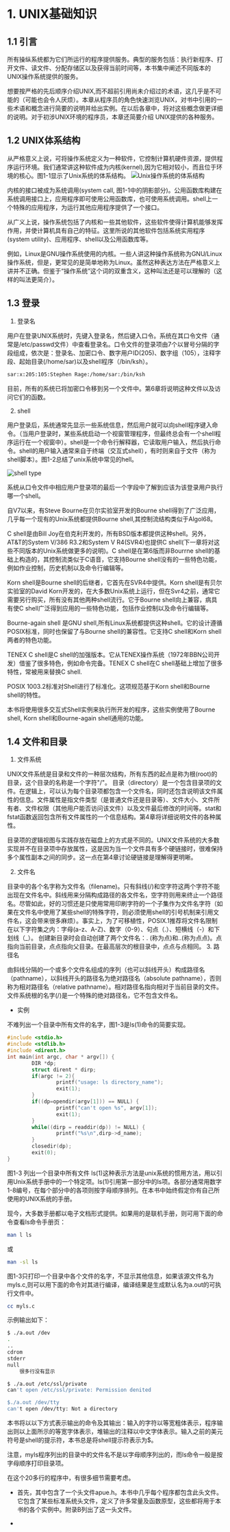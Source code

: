 # 1. UNIX基础知识
## 1.1 引言
所有操纵系统都为它们所运行的程序提供服务。典型的服务包括：执行新程序、打开文件、读文件、分配存储区以及获得当前时间等，本书集中阐述不同版本的UNIX操作系统提供的服务。

想要按严格的先后顺序介绍UNIX,而不超前引用尚未介绍过的术语，这几乎是不可能的（可能也会令人厌烦）。本章从程序员的角色快速浏览UNIX，对书中引用的一些术语和概念进行简要的说明并给出实例。在以后各章中，将对这些概念做更详细的说明。对于初涉UNIX环境的程序员，本章还简要介绍 UNIX提供的各种服务。

## 1.2 UNIX体系结构
从严格意义上说，可将操作系统定义为一种软件，它控制计算机硬件资源，提供程序运行环境。我们通常讲这种软件成为内核(kernel),因为它相对较小，而且位于环境的核心。图1-1显示了Unix系统的体系结构。
![Unix操作系统的体系结构](./images/1-1unix-archtecture.png)

内核的接口被成为系统调用(system call, 图1-1中的阴影部分)。公用函数库构建在系统调用接口上，应用程序即可使用公用函数库，也可使用系统调用。shell上一个特殊的应用程序，为运行其他应用程序提供了一个接口。

从广义上说，操作系统包括了内核和一些其他软件，这些软件使得计算机能够发挥作用，并使计算机具有自己的特征。这里所说的其他软件包括系统实用程序(system utility)、应用程序、shell以及公用函数库等。

例如，Linux是GNU操作系统使用的内核。一些人讲这种操作系统称为GNU/Linux操作系统，但是，更常见的是简单地称为Linux。虽然这种表达方法在严格意义上讲并不正确。但鉴于“操作系统”这个词的双重含义，这种叫法还是可以理解的（这样的叫法更简介）。

## 1.3 登录
1. 登录名

用户在登录UNIX系统时，先键入登录名，然后键入口令。系统在其口令文件（通常是/etc/passwd文件）中查看登录名。口令文件的登录项由7个以冒号分隔的字段组成，依次是：登录名、加密口令、数字用户ID(205)、数字组（105），注释字段、起始目录(/home/sar)以及shell程序（/bin/ksh）。

```bash
sar:x:205:105:Stephen Rage:/home/sar:/bin/ksh
```
目前，所有的系统已将加密口令移到另一个文件中。第6章将说明这种文件以及访问它们的函数。

2. shell

用户登录后，系统通常先显示一些系统信息，然后用户就可以向shell程序键入命令。（当用户登录时，某些系统启动一个视窗管理程序，但最终总会有一个shell程序运行在一个视窗中）。shell是一个命令行解释器，它读取用户输入，然后执行命令。shell的用户输入通常来自于终端（交互式shell），有时则来自于文件（称为shell脚本）。图1-2总结了unix系统中常见的hell。

![shell type](./images/1-2shelltype.png)

系统从口令文件中相应用户登录项的最后一个字段中了解到应该为该登录用户执行哪一个shell。

自V7以来，有Steve Bourne在贝尔实验室开发的Bourne shell得到了广泛应用，几乎每一个现有的Unix系统都提供Bourne shell,其控制流结构类似于Algol68。

C shell是由Bill Joy在伯克利开发的，所有BSD版本都提供这种shell。另外，AT&T的System V/386 R3.2和System V R4(SVR4)也提供C shell(下一章将对这些不同版本的Unix系统做更多的说明)。C shell是在第6版而非Bourrne shell的基础上构造的，其控制流类似于C语音，它支持Bourne shell没有的一些特色功能，例如作业控制，历史机制以及命令行编辑等。

Korn shell是Bourne shell的后继者，它首先在SVR4中提供。Korn shell是有贝尔实验室的David Korn开发的，在大多数Unix系统上运行，但在Svr4之前，通常它需要另行购买，所有没有其他两种shell流行。它于Bourne shell向上兼容，病具有使C shell广泛得到应用的一些特色功能，包括作业控制以及命令行编辑等。

Bourne-again shell 是GNU shell,所有Linux系统都提供这种shell。它的设计遵循POSIX标准，同时也保留了与Bourne shell的兼容性。它支持C shell和Korn shell两者的特色功能。

TENEX C shell是C shell的加强版本。它从TENEX操作系统（1972年BBN公司开发）借鉴了很多特色，例如命令完备。TENEX C shell在C shell基础上增加了很多特性，常被用来替换C shell.

POSIX 1003.2标准对Shell进行了标准化。这项规范基于Korn shell和Bourne shell的特性。

本书将使用很多交互式Shell实例来执行所开发的程序，这些实例使用了Bourne shell, Korn shell和Bourne-again shell通用的功能。

## 1.4 文件和目录

1. 文件系统

UNIX文件系统是目录和文件的一种层次结构，所有东西的起点是称为根(root)的目录，这个目录的名称是一个字符"/"。
目录（directory）是一个包含目录项的文件。在逻辑上，可以认为每个目录项都包含一个文件名，同时还包含说明该文件属性的信息。文件属性是指文件类型（是普通文件还是目录等）、文件大小、文件所有者、文件权限（其他用户能否访问该文件）以及文件最后修改的时间等。stat和fstat函数返回包含所有文件属性的一个信息结构。第4章将详细说明文件的各种属性。

目录项的逻辑视图与实践存放在磁盘上的方式是不同的。UNIX文件系统的大多数实现并不在目录项中存放属性，这是因为当一个文件具有多个硬链接时，很难保持多个属性副本之间的同步。这一点在第4章讨论硬链接是理解得更明晰。

2. 文件名

目录中的各个名字称为文件名（filename)。只有斜线(/)和空字符这两个字符不能出现在文件名中。斜线用来分隔构成路径的各文件名，空字符则用来终止一个路径名。尽管如此，好的习惯还是只使用常用印刷字符的一个子集作为文件名字符（如果在文件名中使用了某些shell的特殊字符，则必须使用shell的引号机制来引用文件名，这会带来很多麻烦）。事实上，为了可移植性，POSIX.1推荐将文件名限制在以下字符集之内：字母(a-z、A-Z)、数字（0-9）、句点（.）、短横线（-）和下划线（_）。
创建新目录时会自动创建了两个文件名：. (称为点)和..(称为点点)。点指向当前目录，点点指向父目录。在最高层次的根目录中，点点与点相同。
3. 路径名

由斜线分隔的一个或多个文件名组成的序列（也可以斜线开头）构成路径名（pathname），以斜线开头的路径名为绝对路径名（absolute pathname），否则称为相对路径名（relative pathname）。相对路径名指向相对于当前目录的文件。文件系统根的名字(/)是一个特殊的绝对路径名，它不包含文件名。

+ 实例

不难列出一个目录中所有文件的名字，图1-3是ls(1)命令的简要实现。

```c
#include <stdio.h>
#include <stdlib.h>
#include <dirent.h>
int main(int argc, char * argv[]) {
        DIR *dp;
        struct dirent * dirp;
        if(argc != 2){
                printf("usage: ls directory_name");
                exit(1);
        }
        if((dp=opendir(argv[1])) == NULL) {
                printf("can't open %s", argv[1]);
                exit(1);
        }
        while((dirp = readdir(dp)) != NULL) {
                printf("%s\n",dirp->d_name);
        }
        closedir(dp);
        exit(0);
}

```
图1-3 列出一个目录中所有文件
ls(1)这种表示方法是unix系统的惯用方法，用以引用Unix系统手册中的一个特定项。ls(1)引用第一部分中的ls项。各部分通常用数字1-8编号，在每个部分中的各项则按字母顺序排列。在本书中始终假定你有自己所使用的UNIX系统的手册。

现今，大多数手册都以电子文档形式提供。如果用的是联机手册，则可用下面的命令查看ls命令手册页：
```bash
man l ls 
```
或
```bash
man -sl ls
```
图1-3只打印一个目录中各个文件的名字，不显示其他信息，如果该源文件名为myls.c,则可以用下面的命令对其进行编译，编译结果是生成默认名为a.out的可执行文件中。
```bash
cc myls.c
```
示例输出如下：
```bash
$ ./a.out /dev
.
..
cdrom
stderr
null                   
    很多行没有显示

$ ./a.out /etc/ssl/private
can't open /etc/ssl/private: Permission denited

$./a.out /dev/tty
can't open /dev/tty: Not a directory
```
本书将以以下方式表示输出的命令及其输出：输入的字符以等宽粗体表示，程序输出则以上面所示的等宽字体表示，堆输出的注释以中文字体表示。输入之前的美元符号是shell的提示符，本书总是将shell提示符表示为$。

注意，myls程序列出的目录中的文件名不是以字母顺序列出的，而ls命令一般是按字母顺序打印目录项。

在这个20多行的程序中，有很多细节需要考虑。
+ 首先，其中包含了一个头文件apue.h。本书中几乎每个程序都包含此头文件。它包含了某些标准系统头文件，定义了许多常量及函数原型，这些都将用于本书的各个实例中。附录B列出了这一头文件。

+ 


